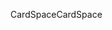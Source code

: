 <span data-ttu-id="bd017-101">CardSpace</span><span class="sxs-lookup"><span data-stu-id="bd017-101">CardSpace</span></span>